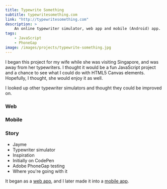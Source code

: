 ```yaml
---
title: Typewrite Something
subtitle: typewritesomething.com
link: "http://typewritesomething.com"
description: >
    An online typewriter simulator, web app and mobile (Android) app.
tags:
    - JavaScript
    - PhoneGap
image: /images/projects/typewrite-something.jpg
---
```


I began this project for my wife while she was visiting Singapore, and was away from her typewriters.  I thought it would be a fun JavaScript project and a chance to see what I could do with HTML5 Canvas elements.  Hopefully, I thought, she would enjoy it as well.

I looked up other typewriter simulators and thought they could be improved on.  

### Web
### Mobile
### Story

- Jayme
- Typewriter simulator
- Inspiration
- Initially on CodePen
- Adobe PhoneGap testing
- Where you're going with it

It began as a [web app](http://typewritesomething.com), and I later made it into a [mobile app](https://play.google.com/store/apps/details?id=com.phonegap.typewritesomething).